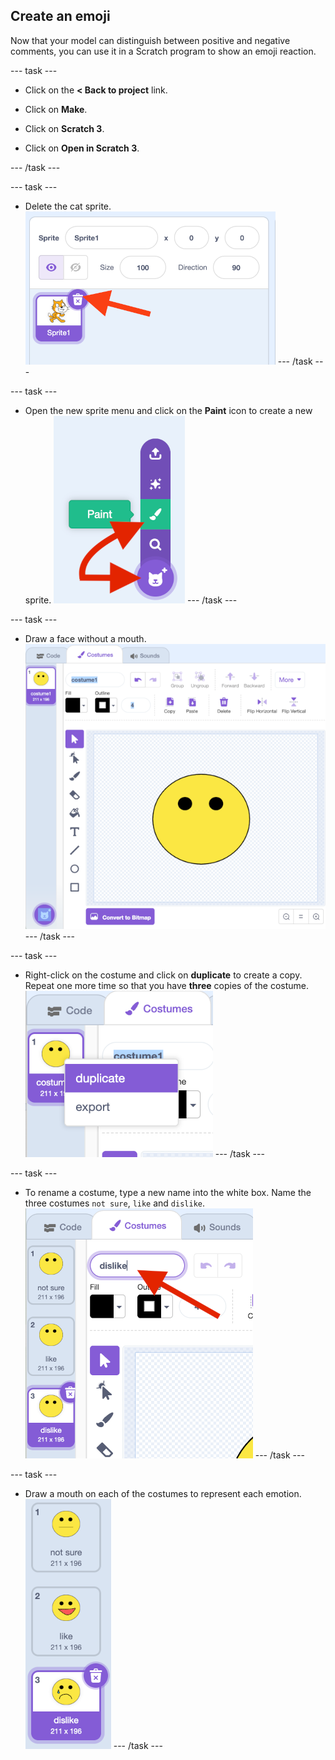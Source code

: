 ## Create an emoji 

Now that your model can distinguish between positive and negative comments, you can use it in a Scratch program to show an emoji reaction.

--- task ---
+ Click on the **< Back to project** link.

+ Click on **Make**.

+ Click on **Scratch 3**.

+ Click on **Open in Scratch 3**.

--- /task ---

--- task ---
+ Delete the cat sprite.
![Deleting default sprite](images/delete-cat.png)
--- /task ---

--- task ---
+ Open the new sprite menu and click on the **Paint** icon to create a new sprite.
![Paint a new sprite](images/click-paint.png)
--- /task ---

--- task ---
+ Draw a face without a mouth.
![Draw a face without a mouth](images/draw-face.png)
--- /task ---

--- task ---
+ Right-click on the costume and click on **duplicate** to create a copy. Repeat one more time so that you have **three** copies of the costume.
![Duplicate a costume](images/duplicate-costume.png)
--- /task ---

--- task ---
+ To rename a costume, type a new name into the white box. Name the three costumes `not sure`, `like` and `dislike`. 
![Rename costumes](images/costume-name.png)
--- /task ---

--- task ---
+ Draw a mouth on each of the costumes to represent each emotion.
![Draw mouths on the costumes](images/draw-mouths.png)
--- /task ---

